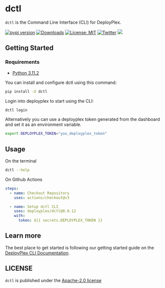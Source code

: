 # dctl

`dctl` is the Command Line Interface (CLI) for DeployPlex.

[![pypi version](https://img.shields.io/pypi/v/dctl.svg)](https://pypi.org/pypi/dctl/)
[![Downloads](https://static.pepy.tech/badge/dctl/week)](https://pypi.org/pypi/dctl/)
[![License: MIT](https://img.shields.io/badge/license-Apache--2.0-yellow)](https://www.apache.org/licenses/LICENSE-2.0)
[![Twitter](https://img.shields.io/twitter/url/https/x.com/dctl.svg?style=social&label=Follow%20%40deployplex)](https://x.com/deployplex)
[![](https://dcbadge.vercel.app/api/server/BP5aUkhcAh?compact=true&style=flat)](https://discord.com/invite/BP5aUkhcAh)

## Getting Started

### Requirements
- [Python 3.11.2](https://www.python.org/downloads/)

You can install and configure dctl using this command:
```bash
pip install -U dctl
```

Login into deployplex to start using the CLI:
```bash
dctl login
```

Alternatively you can use a deployplex token generated from the dashboard and set it as an environment variable.
```bash
export DEPLOYPLEX_TOKEN="you_deployplex_token"
```

## Usage

On the terminal
```bash
dctl --help
```

On Github Actions
```yaml
steps:
  - name: Checkout Repository
    uses: actions/checkout@v3

  - name: Setup dctl CLI
    uses: deployplex/dctl@0.0.12
    with:
      token: ${{ secrets.DEPLOYPLEX_TOKEN }}
```

## Learn more

The best place to get started is following our getting started guide on the [DeployPlex CLI Documentation](https://docs.deployplex.com/cli).

## LICENSE

`dctl` is published under the [Apache-2.0 license](LICENSE)
